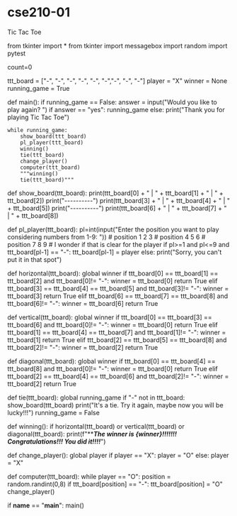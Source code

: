 # cse210-01
Tic Tac Toe


from tkinter import * 
from tkinter import messagebox
import random
import pytest

count=0

ttt_board = ["-", "-", "-", "-", "-", "-","-", "-", "-"]
player = "X"
winner = None
running_game = True

def main():
    if running_game == False:
        answer = input("Would you like to play again? ")
        if answer == "yes":
            running_game
        else:
            print("Thank you for playing Tic Tac Toe")

    while running_game:
        show_board(ttt_board)
        pl_player(ttt_board)
        winning()
        tie(ttt_board)
        change_player()
        computer(ttt_board)
        """winning()
        tie(ttt_board)"""

def show_board(ttt_board):
    print(ttt_board[0] + " | " + ttt_board[1] + " | " + ttt_board[2])
    print("----------")
    print(ttt_board[3] + " | " + ttt_board[4] + " | " + ttt_board[5])
    print("----------")
    print(ttt_board[6] + " | " + ttt_board[7] + " | " + ttt_board[8])


def pl_player(ttt_board):
    pl=int(input("Enter the position you want to play considering numbers from 1-9: "))
    # position 1 2 3
    # position 4 5 6
    # position 7 8 9 
    # I wonder if that is clear for the player
    if pl>=1 and pl<=9 and ttt_board[pl-1] == "-":
       ttt_board[pl-1] = player 
    else:
        print("Sorry, you can't put it in that spot")

def horizontal(ttt_board):
    global winner
    if ttt_board[0] == ttt_board[1] == ttt_board[2] and ttt_board[0]!= "-":
        winner = ttt_board[0]
        return True
    elif ttt_board[3] == ttt_board[4] == ttt_board[5] and ttt_board[3]!= "-":
        winner = ttt_board[3]
        return True
    elif ttt_board[6] == ttt_board[7] == ttt_board[8] and ttt_board[6]!= "-":
        winner = ttt_board[6]
        return True

def vertical(ttt_board):
    global winner
    if ttt_board[0] == ttt_board[3] == ttt_board[6] and ttt_board[0]!= "-":
        winner = ttt_board[0]
        return True
    elif ttt_board[1] == ttt_board[4] == ttt_board[7] and ttt_board[1]!= "-":
        winner = ttt_board[1]
        return True
    elif ttt_board[2] == ttt_board[5] == ttt_board[8] and ttt_board[2]!= "-":
        winner = ttt_board[2]
        return True

def diagonal(ttt_board):
    global winner
    if ttt_board[0] == ttt_board[4] == ttt_board[8] and ttt_board[0]!= "-":
        winner = ttt_board[0]
        return True
    elif ttt_board[2] == ttt_board[4] == ttt_board[6] and ttt_board[2]!= "-":
        winner = ttt_board[2]
        return True

def tie(ttt_board):
    global running_game
    if "-" not in ttt_board:
        show_board(ttt_board)
        print("It's a tie. Try it again, maybe now you will be lucky!!!")
        running_game = False

def winning():
    if horizontal(ttt_board) or vertical(ttt_board) or diagonal(ttt_board):
        print(f"***********The winner is {winner}!!!!!!! Congratulations!!! You did it!!!!*********")

def change_player():
    global player
    if player == "X": 
        player = "O"
    else: 
        player = "X"


def computer(ttt_board):
    while player == "O":
        position = random.randint(0,8)
        if ttt_board[position] == "-":
            ttt_board[position] = "O"
            change_player()



if __name__ == "__main__":
    main()

